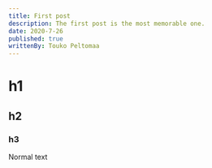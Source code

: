```yaml
---
title: First post
description: The first post is the most memorable one.
date: 2020-7-26
published: true
writtenBy: Touko Peltomaa
---
```


# h1
## h2
### h3

Normal text

